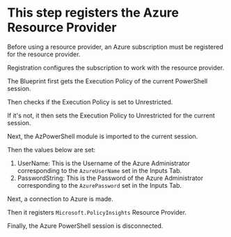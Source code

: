 # This step registers the Azure Resource Provider

Before using a resource provider, an Azure subscription must be registered for the resource provider.

Registration configures the subscription to work with the resource provider.

The Blueprint first gets the Execution Policy of the current PowerShell session.

Then checks if the Execution Policy is set to Unrestricted.

If it's not, it then sets the Execution Policy to Unrestricted for the current session.

Next, the AzPowerShell module is imported to the current session.

Then the values below are set:

1. UserName: This is the Username of the Azure Administrator corresponding to the `AzureUserName` set in the Inputs Tab.
1. PasswordString: This is the Password of the Azure Administrator corresponding to the `AzurePassword` set in the Inputs Tab.

Next, a connection to Azure is made.

Then it registers `Microsoft.PolicyInsights` Resource Provider.

Finally, the Azure PowerShell session is disconnected.
